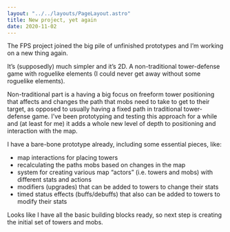 ```yaml
---
layout: "../../layouts/PageLayout.astro"
title: New project, yet again
date: 2020-11-02
---
```


The FPS project joined the big pile of unfinished prototypes and I’m working on
a new thing again.

It’s (supposedly) much simpler and it’s 2D. A non-traditional tower-defense game
with roguelike elements (I could never get away without some roguelike
elements).

Non-traditional part is a having a big focus on freeform tower positioning that
affects and changes the path that mobs need to take to get to their target, as
opposed to usually having a fixed path in traditional tower-defense game. I’ve
been prototyping and testing this approach for a while and (at least for me) it
adds a whole new level of depth to positioning and interaction with the map.

I have a bare-bone prototype already, including some essential pieces, like:

- map interactions for placing towers
- recalculating the paths mobs based on changes in the map
- system for creating various map “actors” (i.e. towers and mobs) with different
  stats and actions
- modifiers (upgrades) that can be added to towers to change their stats
- timed status effects (buffs/debuffs) that also can be added to towers to
  modify their stats

Looks like I have all the basic building blocks ready, so next step is creating
the initial set of towers and mobs.

